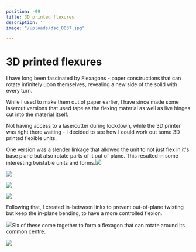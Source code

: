 ```yaml
---
position: -99
title: 3D printed flexures
description: ''
image: "/uploads/dsc_0037.jpg"

---
```

# 3D printed flexures

I have long been fascinated by Flexagons - paper constructions that can rotate infinitely upon themselves, revealing a new side of the solid with every turn.

While I used to make them out of paper earlier, I have since  made some lasercut versions that used tape as the flexing material as well as live hinges cut into the material itself.

Not having access to a lasercutter during lockdown, while the 3D printer was right there waiting - I decided to see how I could work out some 3D printed flexible units.

One version was a slender linkage that allowed the unit to not just flex in it's base plane but also rotate parts of it out of plane. This resulted in some interesting twistable units and forms.![](/uploads/fusion360_2020-10-22_03-24-37.jpg)

![](/uploads/2020-10-19_20-54-36.jpg)

![](/uploads/dsc_0031.jpg)

![](/uploads/2020-10-19_20-54-11.jpg)

Following that, I created in-between links to prevent out-of-plane twisting but keep the in-plane bending, to have a more controlled flexion.

![](/uploads/fusion360_2020-10-22_03-24-51.jpg)Six of these come together to form a flexagon that can rotate around its common centre.

![](/uploads/dsc_0037.jpg)